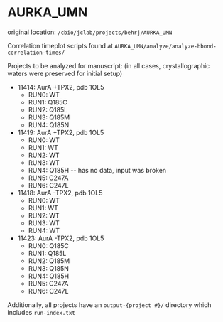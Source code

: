 # AURKA_UMN
original location: `/cbio/jclab/projects/behrj/AURKA_UMN`

Correlation timeplot scripts found at `AURKA_UMN/analyze/analyze-hbond-correlation-times/`

Projects to be analyzed for manuscript:
(in all cases, crystallographic waters were preserved for initial setup)
* 11414: AurA +TPX2, pdb 1OL5
  * RUN0: WT
  * RUN1: Q185C
  * RUN2: Q185L
  * RUN3: Q185M
  * RUN4: Q185N
* 11419: AurA +TPX2, pdb 1OL5
  * RUN0: WT
  * RUN1: WT
  * RUN2: WT
  * RUN3: WT
  * RUN4: Q185H -- has no data, input was broken
  * RUN5: C247A
  * RUN6: C247L
* 11418: AurA -TPX2, pdb 1OL5
  * RUN0: WT
  * RUN1: WT
  * RUN2: WT
  * RUN3: WT
  * RUN4: WT
* 11423: AurA -TPX2, pdb 1OL5
  * RUN0: Q185C
  * RUN1: Q185L
  * RUN2: Q185M
  * RUN3: Q185N
  * RUN4: Q185H
  * RUN5: C247A
  * RUN6: C247L
  
Additionally, all projects have an `output-{project #}/` directory which includes `run-index.txt`
